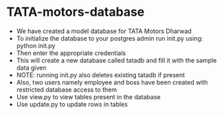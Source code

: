 # TATA-motors-database
* We have created a model database for TATA Motors Dharwad
* To initialize the database to your postgres admin run init.py using: python init.py
* Then enter the appropriate credentials
* This will create a new database called tatadb and fill it with the sample data given
* NOTE: running init.py also deletes existing tatadb if present
* Also, two users namely employee and boss have been created with restricted database access to them
* Use view.py to view tables present in the database
* Use update.py to update rows in tables 
